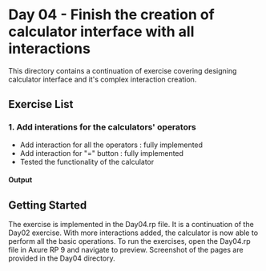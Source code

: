 # Day 04 - Finish the creation of calculator interface with all interactions

This directory contains a continuation of exercise covering designing calculator interface and it's complex interaction creation.

## Exercise List

### 1. Add interations for the calculators' operators
- Add interaction for all the operators : fully implemented
- Add interaction for "=" button : fully implemented
- Tested the functionality of the calculator

#### Output

## Getting Started
The exercise is implemented in the Day04.rp file. It is a continuation of the Day02 exercise.
With more interactions added, the calculator is now able to perform all the basic operations.
To run the exercises, open the Day04.rp file in Axure RP 9 and navigate to preview.
Screenshot of the pages are provided in the Day04 directory.
